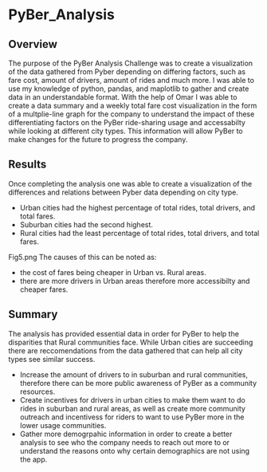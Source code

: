 # PyBer_Analysis
## Overview
The purpose of the PyBer Analysis Challenge was to create a visualization of the data gathered from Pyber depending on differing factors, such as fare cost, amount of drivers, amount of rides and much more. I was able to use my knowledge of python, pandas, and maplotlib to gather and create data in an understandable format. With the help of Omar I was able to create a data summary and a weekly total fare cost visualization in the form of a multplie-line graph for the company to understand the impact of these differentiating factors on the PyBer ride-sharing usage and accessabilty while looking at different city types. This information will allow PyBer to make changes for the future to progress the company.

## Results
Once completing the analysis one was able to create a visualization of the differences and relations between Pyber data depending on city type.
- Urban cities had the highest percentage of total rides, total drivers, and total fares. 
- Suburban cities had the second highest.
- Rural cities had the least percentage of total rides, total drivers, and total fares.

Fig5.png
The causes of this can be noted as:
- the cost of fares being cheaper in Urban vs. Rural areas.
- there are more drivers in Urban areas therefore more accessibilty and cheaper fares.

## Summary
The analysis has provided essential data in order for PyBer to help the disparities that Rural communities face. While Urban cities are succeeding there are reccomendations from the data gathered that can help all city types see similar success.
- Increase the amount of drivers to in suburban and rural communities, therefore there can be more public awareness of PyBer as a community resources.
- Create incentives for drivers in urban cities to make them want to do rides in suburban and rural areas, as well as create more community outreach and incentivess for riders to want to use PyBer more in the lower usage communities.
- Gather more demogrpahic information in order to create a better analysis to see who the company needs to reach out more to or understand the reasons onto why certain demographics are not using the app.
